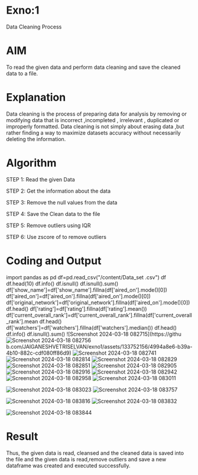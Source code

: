 # Exno:1
Data Cleaning Process

# AIM
To read the given data and perform data cleaning and save the cleaned data to a file.

# Explanation
Data cleaning is the process of preparing data for analysis by removing or modifying data that is incorrect ,incompleted , irrelevant , duplicated or improperly formatted. Data cleaning is not simply about erasing data ,but rather finding a way to maximize datasets accuracy without necessarily deleting the information.

# Algorithm
STEP 1: Read the given Data

STEP 2: Get the information about the data

STEP 3: Remove the null values from the data

STEP 4: Save the Clean data to the file

STEP 5: Remove outliers using IQR

STEP 6: Use zscore of to remove outliers

# Coding and Output
 import pandas as pd
 df=pd.read_csv("/content/Data_set .csv")
 df
 df.head(10)
 df.info()
 df.isnull()
 df.isnull().sum()
 df['show_name']=df['show_name'].fillna(df['aired_on'].mode()[0])
 df['aired_on']=df['aired_on'].fillna(df['aired_on'].mode()[0])
 df['original_network']=df['original_network'].fillna(df['aired_on'].mode()[0])
 df.head()
 df['rating']=df['rating'].fillna(df['rating'].mean())
 df['current_overall_rank']=df['current_overall_rank'].fillna(df['current_overall_rank'].mean
 df.head()
 df['watchers']=df['watchers'].fillna(df['watchers'].median())
 df.head()
 df.info()
 df.isnull().sum()
 ![Screenshot 2024-03-18 082715](https://githu![Screenshot 2024-03-18 082756](https://github.com/JAIGANESHVETRISELVAN/exno1/assets/133752156/cc1c0b3a-d125-4fd0-b310-64c6a2bb89e2)
b.com/JAIGANESHVETRISELVAN/exno1/assets/133752156/4994a8e6-b39a-4b10-882c-cdf080ff86d9)
![Screenshot 2024-03-18 082741](https://github.com/JAIGANESHVETRISELVAN/exno1/assets/133752156/607c8a40-38e1-4c96-8dc3-3821b39d6416)
![Screenshot 2024-03-18 082814](https://github.com/JAIGANESHVETRISELVAN/exno1/assets/133752156/f2c445ba-15ef-4673-960c-f593960ca016)
![Screenshot 2024-03-18 082829](https://github.com/JAIGANESHVETRISELVAN/exno1/assets/133752156/b498b1a3-ffe2-4573-87ea-67190202ca96)
![Screenshot 2024-03-18 082851](https://github.com/JAIGANESHVETRISELVAN/exno1/assets/133752156/d12d2252-95f5-4901-a8ab-52b4fd0f1eaf)
![Screenshot 2024-03-18 082905](https://github.com/JAIGANESHVETRISELVAN/exno1/assets/133752156/180401aa-d499-4d5a-8deb-9c71a2176d2b)
![Screenshot 2024-03-18 082916](https://github.com/JAIGANESHVETRISELVAN/exno1/assets/133752156/b18a0c08-f09b-4a6d-9801-27523b852e35)
![Screenshot 2024-03-18 082942](https://github.com/JAIGANESHVETRISELVAN/exno1/assets/133752156/a003ca45-c618-41f5-9cc9-7557212031be)
![Screenshot 2024-03-18 082958](https://github.com/JAIGANESHVETRISELVAN/exno1/assets/133752156/d4b8e7de-03d4-4e65-a663-bab2f29a571f)
![Screenshot 2024-03-18 083011](https://github.com/JAIGANESHVETRISELVAN/exno1/assets/133752156/662fce93-1c95-4898-a0cc-678e97bd216a)

![Screenshot 2024-03-18 083023](https://github.com/JAIGANESHVETRISELVAN/exno1/assets/133752156/6524ff18-f17a-49f3-bcf8-ea22258834c3)
![Screenshot 2024-03-18 083757](https://github.com/JAIGANESHVETRISELVAN/exno1/assets/133752156/f138df42-5ac2-499a-a44a-abbbcbf03bbf)

![Screenshot 2024-03-18 083816](https://github.com/JAIGANESHVETRISELVAN/exno1/assets/133752156/301771e3-1e99-4cfd-af1a-f37483addff8)
![Screenshot 2024-03-18 083832](https://github.com/JAIGANESHVETRISELVAN/exno1/assets/133752156/3278ff56-2715-492c-a3ac-15ce847f294b)

![Screenshot 2024-03-18 083844](https://github.com/JAIGANESHVETRISELVAN/exno1/assets/133752156/3c0f4daa-bea5-46e9-975b-2171150d1cc9)

# Result
Thus, the given data is read, cleansed and the cleaned data is saved into the file and the given data is read,remove outliers and save a new dataframe was created and executed successfully.
